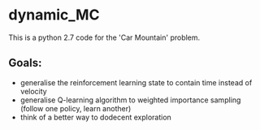 # dynamic_MC

This is a python 2.7 code for the 'Car Mountain' problem.

## Goals:
 * generalise the reinforcement learning state to contain time instead of velocity
 * generalise Q-learning algorithm to weighted importance sampling (follow one policy, learn another)
 * think of a better way to dodecent exploration
